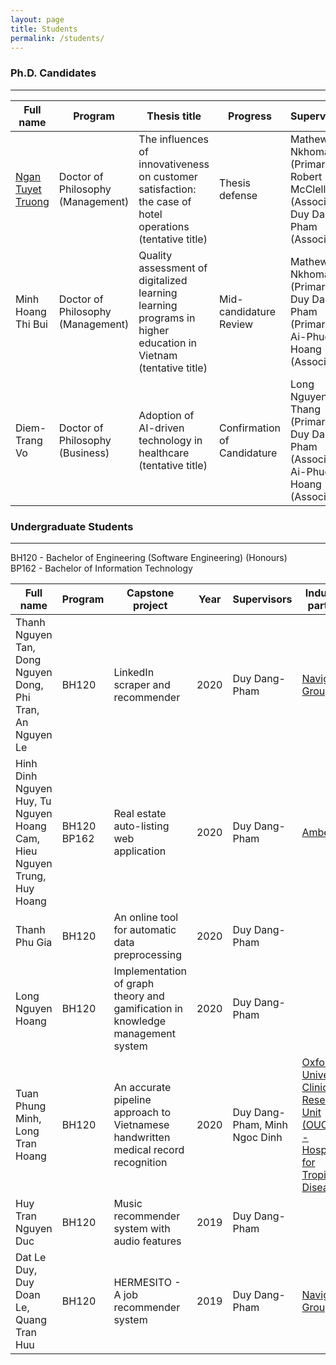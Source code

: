```yaml
---
layout: page
title: Students
permalink: /students/
---
```


<h3>Ph.D. Candidates</h3>
<hr/>

| Full name | Program | Thesis title | Progress | Supervisors |
| --------- | ------- | ------------ | -------- | ----------- |
| <a href="https://orcid.org/0000-0002-8925-6226" target="\_blank">Ngan Tuyet Truong</a> | Doctor of Philosophy (Management) | The influences of innovativeness on customer satisfaction: the case of hotel operations (tentative title) | Thesis defense | Mathews Nkhoma (Primary), Robert McClelland (Associate), Duy Dang-Pham (Associate) |
| Minh Hoang Thi Bui | Doctor of Philosophy (Management) | Quality assessment of digitalized learning learning programs in higher education in Vietnam (tentative title) | Mid-candidature Review | Mathews Nkhoma (Primary), Duy Dang-Pham (Primary), Ai-Phuong Hoang (Associate) |
| Diem-Trang Vo | Doctor of Philosophy (Business) | Adoption of AI-driven technology in healthcare (tentative title) | Confirmation of Candidature | Long Nguyen Van Thang (Primary), Duy Dang-Pham (Associate), Ai-Phuong Hoang (Associate) |

<h3>Undergraduate Students</h3>
<hr />
BH120 - Bachelor of Engineering (Software Engineering) (Honours)
<br>
BP162 - Bachelor of Information Technology

| Full name | Program | Capstone project | Year | Supervisors | Industry partner |
| --------- | ------- | ---------------- | ---- | ----------- | ---------------- |
| Thanh Nguyen Tan, Dong Nguyen Dong, Phi Tran, An Nguyen Le | BH120 | LinkedIn scraper and recommender | 2020 | Duy Dang-Pham | <a href="https://www.navigosgroup.com/" target="\_blank">Navigos Group</a> |
| Hinh Dinh Nguyen Huy, Tu Nguyen Hoang Cam, Hieu Nguyen Trung, Huy Hoang | BH120 <br> BP162 | Real estate auto-listing web application | 2020 | Duy Dang-Pham | <a href="http://amberos.com/" target="\_blank">Amberos</a> |
| Thanh Phu Gia | BH120 | An online tool for automatic data preprocessing | 2020 | Duy Dang-Pham | |
| Long Nguyen Hoang | BH120 | Implementation of graph theory and gamification in knowledge management system | 2020 | Duy Dang-Pham | |
| Tuan Phung Minh, Long Tran Hoang | BH120 | An accurate pipeline approach to Vietnamese handwritten medical record recognition | 2020 | Duy Dang-Pham, Minh Ngoc Dinh | <a href="http://www.oucru.org/ho-chi-minh-city/" target="\_blank">Oxford University Clinical Research Unit (OUCRU) - Hospital for Tropical Diseases</a> |
| Huy Tran Nguyen Duc | BH120 | Music recommender system with audio features | 2019 | Duy Dang-Pham | |
| Dat Le Duy, Duy Doan Le, Quang Tran Huu | BH120 | HERMESITO - A job recommender system | 2019 | Duy Dang-Pham | <a href="https://www.navigosgroup.com/" target="\_blank">Navigos Group</a> |